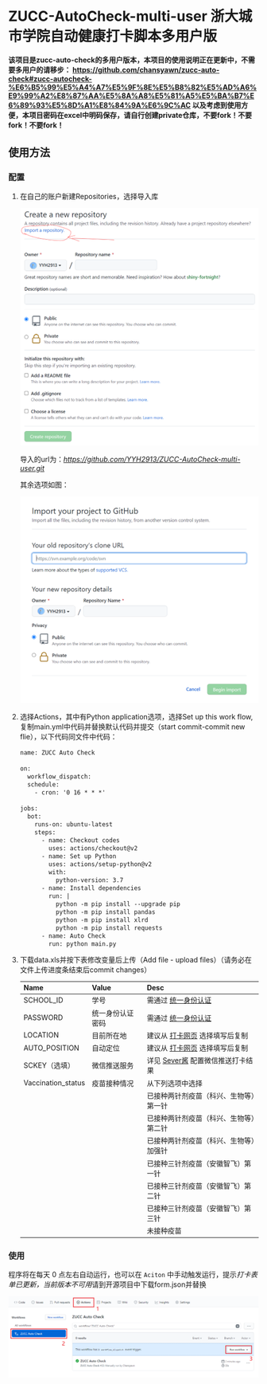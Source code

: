 # ZUCC-AutoCheck-multi-user 浙大城市学院自动健康打卡脚本多用户版

**该项目是zucc-auto-check的多用户版本，本项目的使用说明正在更新中，不需要多用户的请移步：
https://github.com/chansyawn/zucc-auto-check#zucc-autocheck-%E6%B5%99%E5%A4%A7%E5%9F%8E%E5%B8%82%E5%AD%A6%E9%99%A2%E8%87%AA%E5%8A%A8%E5%81%A5%E5%BA%B7%E6%89%93%E5%8D%A1%E8%84%9A%E6%9C%AC
以及考虑到使用方便，本项目密码在excel中明码保存，请自行创建private仓库，不要fork！不要fork！不要fork！**

## 使用方法

### 配置

1. 在自己的账户新建Repositories，选择导入库

   ![new](./assets/new.png)

   导入的url为：*https://github.com/YYH2913/ZUCC-AutoCheck-multi-user.git*

   其余选项如图：

   ![imoport](./assets/imoport.png)

2. 选择Actions，其中有Python application选项，选择Set up this work flow,复制main.yml中代码并替换默认代码并提交（start commit-commit new flie），以下代码同文件中代码：

   ```
   name: ZUCC Auto Check
   
   on:
     workflow_dispatch:
     schedule:
       - cron: '0 16 * * *'
   
   jobs:
     bot:
       runs-on: ubuntu-latest
       steps:
         - name: Checkout codes
           uses: actions/checkout@v2
         - name: Set up Python
           uses: actions/setup-python@v2
           with:
             python-version: 3.7
         - name: Install dependencies
           run: |
             python -m pip install --upgrade pip
             python -m pip install pandas
             python -m pip install xlrd
             python -m pip install requests
         - name: Auto Check
           run: python main.py
   ```

3. 下载data.xls并按下表修改变量后上传（Add file - upload files）（请务必在文件上传进度条结束后commit changes）

   | Name          | Value            | Desc                                                         |
   | ------------- | ---------------- | ------------------------------------------------------------ |
   | SCHOOL_ID     | 学号             | 需通过 [统一身份认证](http://ca.zucc.edu.cn/cas/login)       |
   | PASSWORD      | 统一身份认证密码 | 需通过 [统一身份认证](http://ca.zucc.edu.cn/cas/login)       |
   | LOCATION      | 目前所在地       | 建议从 [打卡网页](http://yqdj.zucc.edu.cn/feiyan_api/h5/html/daka/daka.html) 选择填写后复制 |
   | AUTO_POSITION | 自动定位         | 建议从 [打卡网页](http://yqdj.zucc.edu.cn/feiyan_api/h5/html/daka/daka.html) 选择填写后复制 |
   | SCKEY（选填） | 微信推送服务     | 详见 [Sever酱](http://sc.ftqq.com/) 配置微信推送打卡结果     |
   | Vaccination_status | 疫苗接种情况     | 从下列选项中选择     |
   |  |      | 已接种两针剂疫苗（科兴、生物等）第一针 |
   |  |      | 已接种两针剂疫苗（科兴、生物等）第二针     |
   |  |      | 已接种两针剂疫苗（科兴、生物等）加强针     |
   |  |      | 已接种三针剂疫苗（安徽智飞）第一针     |
   |  |      | 已接种三针剂疫苗（安徽智飞）第二针   |
   |  |      |已接种三针剂疫苗（安徽智飞）第三针    |
   |  |      |  未接种疫苗    |


### 使用

程序将在每天 0 点左右自动运行，也可以在 `Aciton` 中手动触发运行，提示*打卡表单已更新，当前版本不可用*请到开源项目中下载form.json并替换

![](./assets/run.png)
